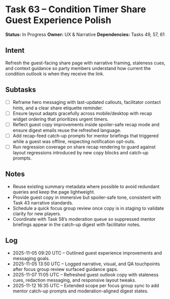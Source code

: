 # Task 63 – Condition Timer Share Guest Experience Polish

**Status:** In Progress
**Owner:** UX & Narrative
**Dependencies:** Tasks 49, 57, 61

## Intent
Refresh the guest-facing share page with narrative framing, staleness cues, and context guidance so party members understand how current the condition outlook is when they receive the link.

## Subtasks
- [ ] Reframe hero messaging with last-updated callouts, facilitator contact hints, and a clear share etiquette reminder.
- [ ] Ensure layout adapts gracefully across mobile/desktop with recap widget ordering that prioritizes urgent timers.
- [ ] Reflect guest copy improvements inside spoiler-safe recap mode and ensure digest emails reuse the refreshed language.
- [ ] Add recap-feed catch-up prompts for mentor briefings that triggered while a guest was offline, respecting notification opt-outs.
- [ ] Run regression coverage on share recap rendering to guard against layout regressions introduced by new copy blocks and catch-up prompts.

## Notes
- Reuse existing summary metadata where possible to avoid redundant queries and keep the page lightweight.
- Provide guest copy in immersive but spoiler-safe tone, consistent with Task 43 narrative standards.
- Schedule a quick focus group review once copy is in staging to validate clarity for new players.
- Coordinate with Task 58’s moderation queue so suppressed mentor briefings appear in the catch-up digest with facilitator notes.

## Log
- 2025-11-05 09:20 UTC – Outlined guest experience improvements and messaging goals.
- 2025-11-05 13:50 UTC – Logged narrative, visual, and QA touchpoints after focus group review surfaced guidance gaps.
- 2025-11-07 11:05 UTC – Refreshed guest outlook copy with staleness cues, redaction messaging, and responsive layout tweaks.
- 2025-11-12 16:35 UTC – Extended scope per focus group sync to add mentor catch-up prompts and moderation-aligned digest states.
